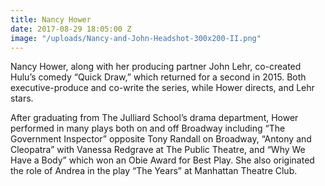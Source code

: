 ```yaml
---
title: Nancy Hower
date: 2017-08-29 18:05:00 Z
image: "/uploads/Nancy-and-John-Headshot-300x200-II.png"
---
```


Nancy Hower, along with her producing partner John Lehr, co-created Hulu’s comedy “Quick Draw,” which returned for a second in 2015. Both executive-produce and co-write the series, while Hower directs, and Lehr stars.

After graduating from The Julliard School’s drama department, Hower performed in many plays both on and off Broadway including “The Government Inspector” opposite Tony Randall on Broadway, “Antony and Cleopatra” with Vanessa Redgrave at The Public Theatre, and “Why We Have a Body” which won an Obie Award for Best Play. She also originated the role of Andrea in the play “The Years” at Manhattan Theatre Club.
